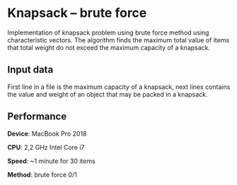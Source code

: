 # Knapsack – brute force

Implementation of knapsack problem using brute force method using characteristic vectors. 
The algorithm finds the maximum total value of items that total weight do not exceed the 
maximum capacity of a knapsack.

## Input data
First line in a file is the maximum capacity of a knapsack, next lines contains the 
value and weight of an object that may be packed in a knapsack.

## Performance
**Device**: MacBook Pro 2018

**CPU**: 2,2 GHz Intel Core i7

**Speed**: ~1 minute for 30 items 

**Method**: brute force 0/1
